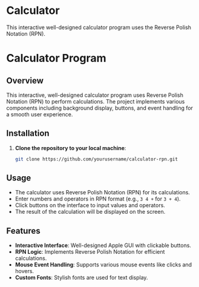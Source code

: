 # Calculator 

This interactive well-designed calculator program uses the Reverse Polish Notation (RPN).
# Calculator Program

## Overview
This interactive, well-designed calculator program uses Reverse Polish Notation (RPN) to perform calculations. The project implements various components including background display, buttons, and event handling for a smooth user experience.

## Installation

1. **Clone the repository to your local machine**:
   ```bash
   git clone https://github.com/yourusername/calculator-rpn.git

## Usage
- The calculator uses Reverse Polish Notation (RPN) for its calculations.
- Enter numbers and operators in RPN format (e.g., `3 4 +` for `3 + 4`).
- Click buttons on the interface to input values and operators.
- The result of the calculation will be displayed on the screen.

## Features
- **Interactive Interface**: Well-designed Apple GUI with clickable buttons.
- **RPN Logic**: Implements Reverse Polish Notation for efficient calculations.
- **Mouse Event Handling**: Supports various mouse events like clicks and hovers.
- **Custom Fonts**: Stylish fonts are used for text display.

